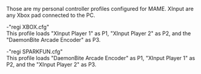Those are my personal controller profiles configured for MAME. XInput are any Xbox pad connected to the PC.


-"regi XBOX.cfg"  
This profile loads "XInput Player 1" as P1, "XInput Player 2" as P2, and the "DaemonBite Arcade Encoder" as P3.

-"regi SPARKFUN.cfg"  
This profile loads "DaemonBite Arcade Encoder" as P1, "XInput Player 1" as P2, and the "XInput Player 2" as P3.

